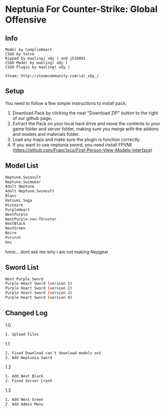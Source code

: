 # Neptunia For Counter-Strike: Global Offensive

## Info

	Model by ComplieHeart
	CSGO by Valve
	Ripped by maoling( xQy ) and jh10001
	CSGO Model by maoling( xQy )
	CSGO Plugin by maoling( xQy ) 

	Steam: http://steamcommunity.com/id/_xQy_/


## Setup

You need to follow a few simple instructions to install pack:

1. Download Pack by clicking the neat "Download ZIP" button to the right of our github page.
2. Extract the Pack on your local hard drive and move the contents to your game folder and server folder, making sure you merge with the addons and models and materials folder.
3. Load any maps and make sure the plugin is function correctly.
4. If you want to use neptunia sword, you need install FPVMI (https://github.com/Franc1sco/First-Person-View-Models-Interface)


## Model List

```bash
Neptune.Swimsult
Neptune.Swimwear
Adult Neptune
Adult Neptune.Swimsult
Blanc
Hatsumi Sega
Histoire
PurpleHeart
NextPurple
NextPurple.non-Thruster
NextBlack
NextGreen
Noire
Pururut
Uni
```
hmm... dont ask me why i am not making Nepgear

## Sword List

```bash
Next Purple Sword
Purple Heart Sword (version 1)
Purple Heart Sword (version 2)
Purple Heart Sword (version 3)
Purple Heart Sword (version 4)
```

## Changed Log

1.0
```bash
1. Upload Files
```

1.1
```bash
1. Fixed Download can`t download models ext
2. Add Neptunia Sword
```

1.2
```bash
1. Add Next Black
2. Fixed Server Crash
```

1.3
```bash
1. Add Next Green
2. Add Admin Menu